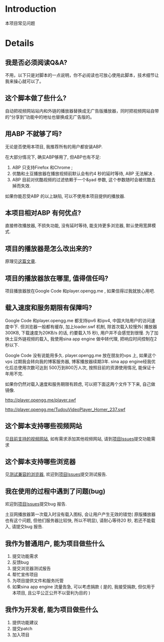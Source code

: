 # Introduction #

本项目常见问题



# Details #

## 我是否必须阅读Q&A? ##

不用，以下只是对脚本的一点说明，你不必阅读也可放心使用此脚本，技术细节让我来操心就可以了。


## 这个脚本做了些什么? ##

自动把视频网站站内和外链的播放器替换成无广告版播放器，同时把视频网站自带的“分享到”功能中的地址也替换成无广告版的。

## 用ABP 不就够了吗? ##

无论是否使用本项目, 我推荐所有的用户都安装ABP.

在大部分情况下, 确实ABP够用了, 但ABP也有不足:
  1. ABP 只支持Firefox 和Chrome ;
  1. 优酷和土豆播放器在播放视频前默认会有约4 秒的延时等待, ABP 无法解决 .
  1. ABP 目前对优酷视频的过滤依赖于一个&yad 参数, 这个参数随时会被优酷去掉而失效.

如果你能忍受ABP 的以上缺陷, 可以不使用本项目提供的播放器.

## 本项目相对ABP 有何优点? ##
直接修改播放器, 不损失功能, 没有延时等待, 能支持更多浏览器, 默认使用宽屏模式.

## 项目的播放器是怎么改出来的? ##
原理见[这篇文章](http://opengg.me/751/crack-youku-tudou-player/).

## 项目的播放器放在哪里, 值得信任吗? ##

项目播放器放在Google Code 和player.opengg.me , 如果信得过我就放心用吧.

## 载入速度和服务期限有保障吗? ##
Google Code 和player.opengg.me 都支持ipv6 和ipv4, 中国大陆用户的访问速度中下. 但浏览器一般都有缓存, 加上loader.swf 机制, 除首次载入较慢外( 播放器300KB, 下载速度为20KB/s 的话, 约要载入15 秒), 用户并不会感觉到很慢. 为了加快土豆外链视频的载入, 我使用sina app engine 做中转代理, 把响应时间控制在2 秒以下.

Google Code 没有说能用多久. player.opengg.me 放在朋友的vps 上, 如果这个vps 过期我会转向我的博客服务器, 博客播放器续期3年. sina app engine经我优化后总使用次数可达到 500万到800万人次, 按照目前的资源使用情况, 能保证十年用不完.

如果你仍然对载入速度和服务期限有顾虑, 可以把下面这两个文件下下来, 自己做镜像.

http://player.opengg.me/player.swf

http://player.opengg.me/TudouVideoPlayer_Homer_237.swf
## 这个脚本支持哪些视频网站 ##
见[目前支持的视频网站](Supported_Video_Sites.md), 如有需求添加其他视频网站, 请到[项目Issues](http://code.google.com/p/opengg-clean-player/issues/list)提交功能需求
## 这个脚本支持哪些浏览器 ##
见[测试兼容的浏览器](Supported_Browsers.md), 欢迎到[项目Issues](http://code.google.com/p/opengg-clean-player/issues/list)提交测试报告.
## 我在使用的过程中遇到了问题(bug) ##
欢迎到[项目Issues](http://code.google.com/p/opengg-clean-player/issues/list)提交bug 报告.

土豆网播放器第一次载入时没有载入图标, 会让用户产生无效的错觉( 原版播放器也有这个问题, 但他们服务器比较快, 所以不明显), 请耐心等待20 秒, 若还不能载入, 请提交bug 报告.
## 我作为普通用户, 能为项目做些什么 ##
  1. 提交功能需求
  1. 反馈bug
  1. 提交浏览器测试报告
  1. 帮忙宣传项目
  1. 为项目提供文件和服务托管
  1. 如果sina app engine 流量告急, 可以考虑捐款 ( 是的, 我接受捐款, 但仅用于本项目, 且公平公正公开不以营利为目的 )
## 我作为开发者, 能为项目做些什么 ##
  1. 提供功能建议
  1. 提交patch
  1. 加入项目